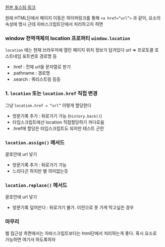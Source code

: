 [원본 포스팅 링크](https://www.daleseo.com/js-location/)

원래 HTML단에서 페이지 이동은 하이퍼링크를 통해
`<a href=“url”>` 과 같이, 요소의 속성에 명시
근데 자바스크립트단에서 처리하고자 하면

### window 전역객체의 location 프로퍼티 `window.location`
`location` 에는 현재 브라우저에 열린 페이지 위치 정보가 담겨있다
url => 프로토콜 호스트네임 포트번호 경로명 등
- .href : 전체 url을 문자열로 받기
- .pathname : 경로명
- .search : 쿼리스트링
등등

### 1. `location` 또는 `location.href` 직접 변경
그냥 `location.href = “url”` 이렇게 할당한다
- 방문기록 추가 : 뒤로가기 가능 (`history.back()`)
- 타입스크립트에선 location 직접할당하기 까다로움
- .href에 할당은 타입스크립트도 되지만 테스트 곤란

### `location.assign()` 메서드
괄호안에 url 넣기
- 방문기록 추가 : 뒤로가기 가능
- 느리다곤 하지만 별 의미없는듯
### `location.replace()` 메서드
괄호안에 url 넣기
- 방문기록 덮어쓴다 : 뒤로가기 불가. 이전으로 못 가게 막고싶은 경우

### 마무리
웹 접근성 측면에서는 자바스크립트보다는 html단에서 처리하는게 좋다.
혹시 <a> 요소로 가능하면 여기서 하도록하자